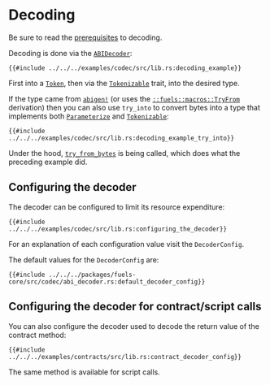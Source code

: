 # Decoding

Be sure to read the [prerequisites](./index.md#prerequisites-for-decodingencoding) to decoding.

Decoding is done via the [`ABIDecoder`](https://docs.rs/fuels/latest/fuels/core/codec/struct.ABIDecoder.html):

```rust,ignore
{{#include ../../../examples/codec/src/lib.rs:decoding_example}}
```

First into a [`Token`](https://docs.rs/fuels/latest/fuels/types/enum.Token.html), then via the [`Tokenizable`](https://docs.rs/fuels/latest/fuels/core/traits/trait.Tokenizable.html) trait, into the desired type.

If the type came from [`abigen!`](../abigen/index.md) (or uses the [`::fuels::macros::TryFrom`](https://docs.rs/fuels/latest/fuels/macros/derive.TryFrom.html) derivation) then you can also use `try_into` to convert bytes into a type that implements both [`Parameterize`](https://docs.rs/fuels/latest/fuels/core/traits/trait.Parameterize.html) and [`Tokenizable`](https://docs.rs/fuels/latest/fuels/core/traits/trait.Tokenizable.html):

```rust,ignore
{{#include ../../../examples/codec/src/lib.rs:decoding_example_try_into}}
```

Under the hood, [`try_from_bytes`](https://docs.rs/fuels/latest/fuels/core/codec/fn.try_from_bytes.html) is being called, which does what the preceding example did.

## Configuring the decoder

The decoder can be configured to limit its resource expenditure:

```rust,ignore
{{#include ../../../examples/codec/src/lib.rs:configuring_the_decoder}}
```

<!-- TODO: Add a link once a release is made -->
<!-- https://docs.rs/fuels/latest/fuels/core/codec/struct.DecoderConfig.html -->
For an explanation of each configuration value visit the `DecoderConfig`.

<!-- TODO: add a link once a release is made -->
<!-- https://docs.rs/fuels/latest/fuels/core/codec/struct.DecoderConfig.html -->
The default values for the `DecoderConfig` are:

```rust,ignore
{{#include ../../../packages/fuels-core/src/codec/abi_decoder.rs:default_decoder_config}}
```

## Configuring the decoder for contract/script calls

You can also configure the decoder used to decode the return value of the contract method:

```rust,ignore
{{#include ../../../examples/contracts/src/lib.rs:contract_decoder_config}}
```

The same method is available for script calls.
